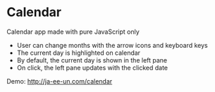 # Calendar
Calendar app made with pure JavaScript only

- User can change months with the arrow icons and keyboard keys
- The current day is highlighted on calendar
-  By default, the current day is shown in the left pane
-  On click, the left pane updates with the clicked date

Demo: http://ja-ee-un.com/calendar
